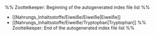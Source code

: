 %% Zoottelkeeper: Beginning of the autogenerated index file list  %%
-  [[Nahrungs_Inhaltsstoffe/Eiweiße/Eiweiße|Eiweiße]]
-  [[Nahrungs_Inhaltsstoffe/Eiweiße/Tryptophan|Tryptophan]]
%% Zoottelkeeper: End of the autogenerated index file list  %%
